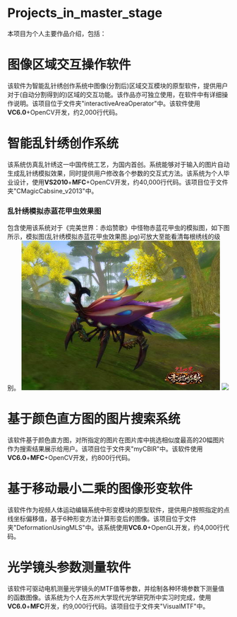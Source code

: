 Projects_in_master_stage
========================

本项目为个人主要作品介绍，包括：

# 图像区域交互操作软件
该软件为智能乱针绣创作系统中图像(分割后)区域交互模块的原型软件，提供用户对于(自动分割得到的)区域的交互功能。该作品亦可独立使用，在软件中有详细操作说明。该项目位于文件夹"interactiveAreaOperator"中。该软件使用**VC6.0**+OpenCV开发，约2,000行代码。

# 智能乱针绣创作系统
该系统仿真乱针绣这一中国传统工艺，为国内首创。系统能够对于输入的图片自动生成乱针绣模拟效果，同时提供用户修改各个参数的交互式方法。该系统为个人毕业设计，使用**VS2010**+**MFC**+OpenCV开发，约40,000行代码。该项目位于文件夹"CMagicCabsine_v2013"中。

### 乱针绣模拟赤蓝花甲虫效果图
包含使用该系统对于《完美世界：赤焰赞歌》中怪物赤蓝花甲虫的模拟图，如下图所示，模拟图(乱针绣模拟赤蓝花甲虫效果图.jpg)可放大至能看清每根绣线的级别。
![](https://github.com/LoveWX/Projects_in_master_stage/raw/master/%E8%B5%A4%E8%93%9D%E8%8A%B1%E7%94%B2%E8%99%AB.bmp)
![](https://github.com/LoveWX/Projects_in_master_stage/raw/master/3_%E4%B9%B1%E9%92%88%E7%BB%A3%E6%A8%A1%E6%8B%9F%E8%B5%A4%E8%93%9D%E8%8A%B1%E7%94%B2%E8%99%AB%E6%95%88%E6%9E%9C%E5%9B%BE.jpg)

# 基于颜色直方图的图片搜索系统
该软件基于颜色直方图，对所指定的图片在图片库中挑选相似度最高的20幅图片作为搜索结果展示给用户。该项目位于文件夹"myCBIR"中。该软件使用**VC6.0**+**MFC**+OpenCV开发，约800行代码。

# 基于移动最小二乘的图像形变软件
该软件作为视频人体运动编辑系统中形变模块的原型软件，提供用户按照指定的点线坐标偏移值，基于6种形变方法计算形变后的图像。该项目位于文件夹"DeformationUsingMLS"中。该系统使用**VC6.0**+OpenGL开发，约4,000行代码。

# 光学镜头参数测量软件
该软件可驱动电机测量光学镜头的MTF值等参数，并绘制各种环境参数下测量值的函数图像。该系统为个人在苏州大学现代光学研究所中实习时完成，使用**VC6.0**+**MFC**开发，约9,000行代码。该项目位于文件夹"VisualMTF"中。
